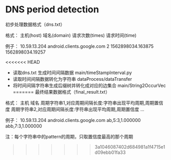 # DNS period detection


初步处理数据格式（dns.txt）

格式：  主机(host) 域名(domain) 请求次数(times) 请求时间(time) 

例子：  10.59.13.204 android.clients.google.com 2 1562898034.163875 1562898034.19257


<<<<<<< HEAD

- 读取dns.txt 生成时间间隔数据     main/timeStampInterval.py
- 读取时间间隔数据转化为字符串   dataProcess/dataTransfer
- 将时间间隔字符串生成后缀树并转化成对应的边集合  main/String2OccurVec
=======
最终结果数据格式（final_result.txt）

格式： 主机 域名 周期字符串1,对应周期间隔长度:字符串出现平均周期,周期置信度 周期字符串2,对应周期间隔长度:字符串出现平均周期,周期置信度 ...

例子： 10.59.13.204 android.clients.google.com ab,5:3,1.000000  abb,7:3,1.000000  

注：每个字符串中的pattern的周期，只取置信度最高的那个周期

>>>>>>> 3a1046087402d684981a1f4715e1d09ebb01fa33
